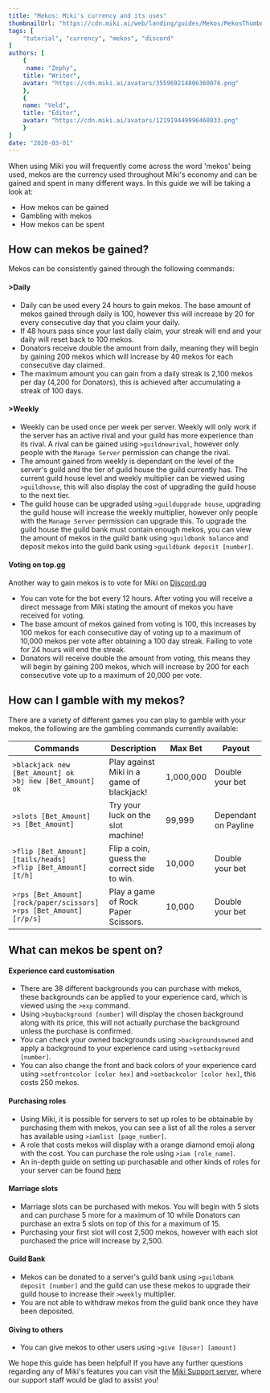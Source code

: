 ```yaml
---
title: "Mekos: Miki's currency and its uses"
thumbnailUrl: "https://cdn.miki.ai/web/landing/guides/Mekos/MekosThumbnail.png"
tags: [
    "tutorial", "currency", "mekos", "discord"
]
authors: [
    {
     name: "Zephy",
    title: "Writer",
    avatar: "https://cdn.miki.ai/avatars/355969214806360076.png"
    },
    {
    name: "Veld",
    title: "Editor",
    avatar: "https://cdn.miki.ai/avatars/121919449996460033.png"
    }
]
date: "2020-03-01"
---
```

When using Miki you will frequently come across the word 'mekos' being used, mekos are the currency used throughout Miki's economy and can be gained and spent in many different ways. In this guide we will be taking a look at:

- How mekos can be gained
- Gambling with mekos
- How mekos can be spent

## **How can mekos be gained?**
Mekos can be consistently gained through the following commands:

 #### >Daily
 - Daily can be used every 24 hours to gain mekos. The base amount of mekos gained through daily is 100, however this will increase by 20 for every consecutive day that you claim your daily.
 - If 48 hours pass since your last daily claim, your streak will end and your daily will reset back to 100 mekos.
 - Donators receive double the amount from daily, meaning they will begin by gaining 200 mekos which will increase by 40 mekos for each consecutive day claimed.
 - The maximum amount you can gain from a daily streak is 2,100 mekos per day (4,200 for Donators), this is achieved after accumulating a streak of 100 days.
 #### >Weekly 
- Weekly can be used once per week per server. Weekly will only work if the server has an active rival and your guild has more experience than its rival. A rival can be gained using `>guildnewrival`, however only people with the `Manage Server` permission can change the rival.
- The amount gained from weekly is dependant on the level of the server's guild and the tier of guild house the guild currently has. The current guild house level and weekly multiplier can be viewed using `>guildhouse`, this will also display the cost of upgrading the guild house to the next tier.
- The guild house can be upgraded using `>guildupgrade house`, upgrading the guild house will increase the weekly multiplier, however only people with the `Manage Server` permission can upgrade this. To upgrade the guild house the guild bank must contain enough mekos, you can view the amount of mekos in the guild bank using `>guildbank balance` and deposit mekos into the guild bank using `>guildbank deposit [number]`.

#### Voting on top.gg
Another way to gain mekos is to vote for Miki on [Discord.gg](https://top.gg/bot/miki)
- You can vote for the bot every 12 hours. After voting you will receive a direct message from Miki stating the amount of mekos you have received for voting.
- The base amount of mekos gained from voting is 100, this increases by 100 mekos for each consecutive day of voting up to a maximum of 10,000 mekos per vote after obtaining a 100 day streak. Failing to vote for 24 hours will end the streak.
- Donators will receive double the amount from voting, this means they will begin by gaining 200 mekos, which will increase by 200 for each consecutive vote up to a maximum of 20,000 per vote.

## **How can I gamble with my mekos?**
There are a variety of different games you can play to gamble with your mekos, the following are the gambling commands currently available:

| Commands | Description | Max Bet | Payout |
|---|---|---|---|
| `>blackjack new [Bet_Amount] ok` <br> `>bj new [Bet_Amount] ok` | Play against Miki in a game of blackjack! | 1,000,000 | Double your bet |
| `>slots [Bet_Amount]` <br> `>s [Bet_Amount]` | Try your luck on the slot machine! | 99,999 | Dependant on Payline |
| `>flip [Bet_Amount] [tails/heads]` <br> `>flip [Bet_Amount] [t/h]` | Flip a coin, guess the correct side to win. | 10,000 | Double your bet |
| `>rps [Bet_Amount] [rock/paper/scissors]` <br> `>rps [Bet_Amount] [r/p/s]` | Play a game of Rock Paper Scissors. | 10,000 | Double your bet |

## What can mekos be spent on?

#### Experience card customisation
- There are 38 different backgrounds you can purchase with mekos, these backgrounds can be applied to your experience card, which is viewed using the `>exp` command.
- Using `>buybackground [number]` will display the chosen background along with its price, this will not actually purchase the background unless the purchase is confirmed.
- You can check your owned backgrounds using `>backgroundsowned` and apply a background to your experience card using `>setbackground [number]`.
- You can also change the front and back colors of your experience card using `>setfrontcolor [color hex]` and `>setbackcolor [color hex]`, this costs 250 mekos.

#### Purchasing roles
- Using Miki, it is possible for servers to set up roles to be obtainable by purchasing them with mekos, you can see a list of all the roles a server has available using `>iamlist [page_number]`.
- A role that costs mekos will display with a orange diamond emoji along with the cost. You can purchase the role using `>iam [role_name]`.
- An in-depth guide on setting up purchasable and other kinds of roles for your server can be found [here](https://miki.ai/guides/using-miki-role-configuration)

#### Marriage slots
- Marriage slots can be purchased with mekos. You will begin with 5 slots and can purchase 5 more for a maximum of 10 while Donators can purchase an extra 5 slots on top of this for a maximum of 15.
- Purchasing your first slot will cost 2,500 mekos, however with each slot purchased the price will increase by 2,500.

#### Guild Bank
- Mekos can be donated to a server's guild bank using `>guildbank deposit [number]` and the guild can use these mekos to upgrade their guild house to increase their `>weekly` multiplier.
- You are not able to withdraw mekos from the guild bank once they have been deposited.

#### Giving to others
- You can give mekos to other users using `>give [@user] [amount]`

We hope this guide has been helpful! If you have any further questions regarding any of Miki's features you can visit the [Miki Support server](https://discord.gg/39Xpj7K), where our support staff would be glad to assist you!
